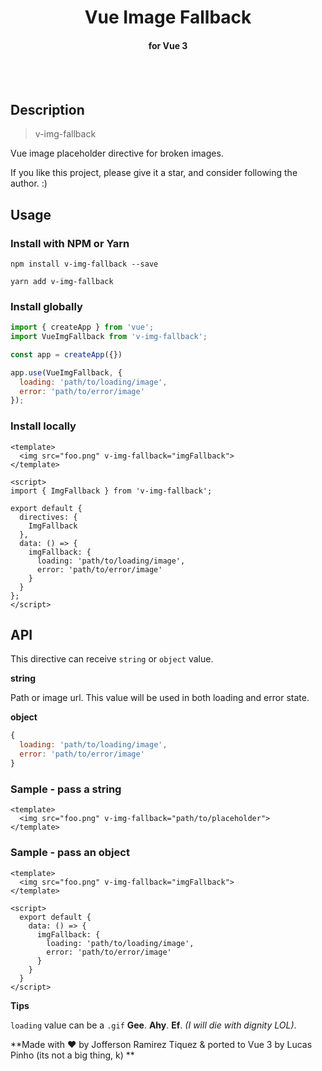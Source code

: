 <h1 align="center"> Vue Image Fallback </h1>
<h4 align="center">for Vue 3</h4>
<br/>
<br/>

## Description
> v-img-fallback

Vue image placeholder directive for broken images.

If you like this project, please give it a star, and consider following the author. :)

## Usage

### Install with NPM or Yarn

`npm install v-img-fallback --save`

`yarn add v-img-fallback`

### Install globally
```js
import { createApp } from 'vue';
import VueImgFallback from 'v-img-fallback';

const app = createApp({})

app.use(VueImgFallback, {
  loading: 'path/to/loading/image',
  error: 'path/to/error/image'
});
```

### Install locally
```vue
<template>
  <img src="foo.png" v-img-fallback="imgFallback">
</template>

<script>
import { ImgFallback } from 'v-img-fallback';

export default {
  directives: {
    ImgFallback
  },
  data: () => {
    imgFallback: {
      loading: 'path/to/loading/image',
      error: 'path/to/error/image'
    }
  }
};
</script>
```

## API

This directive can receive `string` or `object` value.

**string**

Path or image url. This value will be used in both loading and error state.

**object**

```js
{
  loading: 'path/to/loading/image',
  error: 'path/to/error/image'
}
```

### Sample - pass a string

```vue
<template>
  <img src="foo.png" v-img-fallback="path/to/placeholder">
</template>
```

### Sample - pass an object
```vue
<template>
  <img src="foo.png" v-img-fallback="imgFallback">
</template>

<script>
  export default {
    data: () => {
      imgFallback: {
        loading: 'path/to/loading/image',
        error: 'path/to/error/image'
      }
    }
  }
</script>
```

**Tips**

`loading` value can be a `.gif` **Gee**. **Ahy**. **Ef**. *(I will die with dignity LOL)*.

**Made with :heart: by Jofferson Ramirez Tiquez & ported to Vue 3 by Lucas Pinho (its not a big thing, k) **
